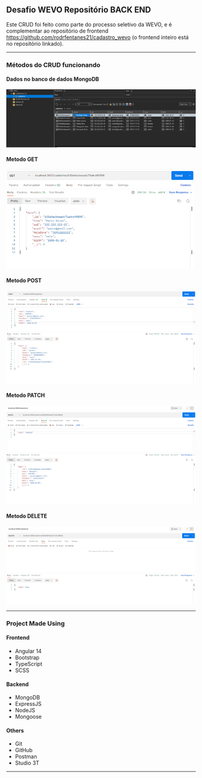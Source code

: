 ## Desafio WEVO Repositório BACK END 

Este CRUD foi feito como parte do processo seletivo da WEVO, e é complementar ao repositório de frontend https://github.com/rodrfentanes21/cadastro_wevo (o frontend inteiro está no repositório linkado).

<hr />

### Métodos do CRUD funcionando

#### Dados no banco de dados MongoDB

<img src="imgs\dados.png" />

#### Metodo GET

<img src="imgs\img_get.png" />

#### Metodo POST

<img src="imgs\img_post.png" />

#### Metodo PATCH

<img src="imgs\img_patch.png" />

#### Metodo DELETE

<img src="imgs\img_delete.png" />

<hr />

### Project Made Using


#### Frontend
- Angular 14
- Bootstrap
- TypeScript
- SCSS

#### Backend
- MongoDB
- ExpressJS
- NodeJS
- Mongoose

#### Others
- Git
- GitHub
- Postman
- Studio 3T

<hr />
